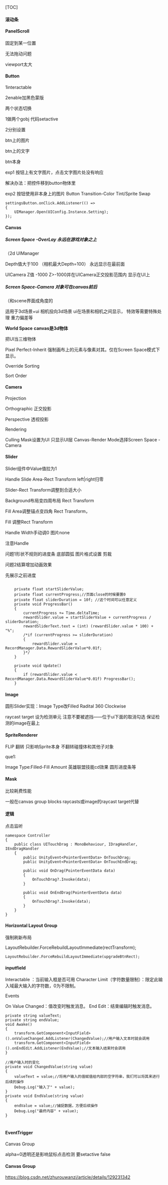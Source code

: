 [TOC]



#### 滚动条

#### PanelScroll

固定到某一位置



无法拖动问题

viewport太大

#### Button

1interactable 



2enable加黑色蒙版



两个状态切换

1做两个gobj 代码setactive

2分别设置

btn上的图片

btn上的文字

btn本身



exp1 按钮上有文字图片，点击文字图片处没有响应

解决办法：把控件移到button物体里

exp2 按钮使用非本身上的图片 Button Transition-Color Tint/Sprite Swap



```
settingsButton.onClick.AddListener(() =>
{
    UIManager.Open(UIConfig.Instance.Setting);
});
```



#### Canvas

##### Screen Space -OverLay 永远在游戏对象之上

（2d UIManager 

Depth值大于100 （相机最大Depth=100） 永远显示在最前面

UICamera Z值 -1000 Z>-1000并在UICamera正交投影范围内 显示在UI上



##### Screen Space-Camera 对象可在canvas前后

（和scene界面成角度的

适用于3d场景+ui 相机投向3d场景 ui在场景和相机之间显示， 特效等需要特殊处理 重力偏差等

**World Space** **canvas是3d物体**

把UI当三维物体



Pixel Perfect-Inherit 强制画布上的元素与像素对其。仅在Screen Space模式下显示。

Override Sorting

Sort Order



#### Camera

Projection

Orthographic 正交投影

Perspective 透视投影

Rendering

Culling Mask设置为UI 只显示UI层 Canvas-Render Mode选择Screen Space -Camera



#### Slider

Slider组件中Value值拉为1

Handle Slide Area-Rect Transform left|right归零

Slider-Rect Transform调整到合适大小

Background布局变四周布局 Rect Transform

Fill Area调整锚点变四角 Rect Transform，

Fill 调整Rect Transform

 Handle Width手动调0 图片none

注意Handle



问题1形状不规则的进度条 底部圆弧 图片格式设置 剪裁

问题2结算增加动画效果

先展示之前进度

```

    private float startSliderValue;
    private float currentProgress;//页面close的时候要置0
    private float sliderDuration = 10f; //这个时间可以任意定义
    private void ProgressBar()
    {
        currentProgress += Time.deltaTime;
        rewardSlider.value = startSliderValue + currentProgress / sliderDuration;
        rewardSliderText.text = (int) (rewardSlider.value * 100) + "%";
        /*if (currentProgress >= sliderDuration)
        {
            rewardSlider.value = RecordManager.Data.RewardSliderValue*0.01f;
        }*/
    }

    private void Update()
    {
        if (rewardSlider.value < RecordManager.Data.RewardSliderValue*0.01f) ProgressBar();
    }
```



#### Image

圆形Slider实现：Image Type改Filled Radital 360 Clockwise

raycast target 设为检测单元 注意不要被遮挡——位于ui下面的取消勾选 保证检测的image在最上

#### SpriteRenderer

FLIP 翻转 只影响Sprite本身 不翻转碰撞体和其他子对象



que1:

Image Type:Filled-Fill Amount 英雄联盟技能cd效果 圆形进度条等



#### Mask

比较耗费性能

一般在canvas group blocks raycasts或image的raycast target代替



#### 逻辑

点击监听

```
namespace Controller
{
    public class UITouchDrag : MonoBehaviour, IDragHandler, IEndDragHandler
    {
        public UnityEvent<PointerEventData> OnTouchDrag;
        public UnityEvent<PointerEventData> OnTouchEndDrag;
        
        public void OnDrag(PointerEventData data)
        {
            OnTouchDrag?.Invoke(data);
        }

        public void OnEndDrag(PointerEventData data)
        {
            OnTouchDrag?.Invoke(data);
        }
    }
}
```

#### Horizontal Layout Group

强制刷新布局

LayoutRebuilder.ForceRebuildLayoutImmediate(rectTransform);

```
LayoutRebuilder.ForceRebuildLayoutImmediate(upgradeBtnRect);
```





#### inputfield

Interactable ：当前输入框是否可用
Character Limit（字符数量限制）：限定此输入域最大输入的字符数，0为不限制。

Events

On Value Changed：值改变时触发消息。
End Edit：结束编辑时触发消息。



    private string valueText;
    private string endValue;
    void Awake()
    {
        transform.GetComponent<InputField>().onValueChanged.AddListener(ChangedValue);//用户输入文本时就会调用
        transform.GetComponent<InputField>().onEndEdit.AddListener(EndValue);//文本输入结束时会调用
    }
    
    //用户输入时的变化
    private void ChangedValue(string value)
    {
        valueText = value;//将用户输入的值赋值给内部的空字符串，我们可以将其来进行后续的操作
        Debug.Log("输入了" + value);
    }
    private void EndValue(string value)
    {
        endValue = value;//捕捉数据，方便后续操作
        Debug.Log("最终内容" + value);
    }

# 





#### EventTrigger

Canvas Group

alpha=0透明还是影响鼠标点击检测 要setactive false



#### Canvas Group

https://blog.csdn.net/zhurouwanzi/article/details/129231342


